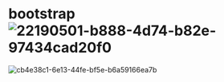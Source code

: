# bootstrap![22190501-b888-4d74-b82e-97434cad20f0](https://user-images.githubusercontent.com/111347556/225241383-16df9b06-e454-4452-9a0b-2148886f54a4.jpg)
![cb4e38c1-6e13-44fe-bf5e-b6a59166ea7b](https://user-images.githubusercontent.com/111347556/225241425-210748e0-3d87-4751-8faf-dac428f5ff01.jpg)
